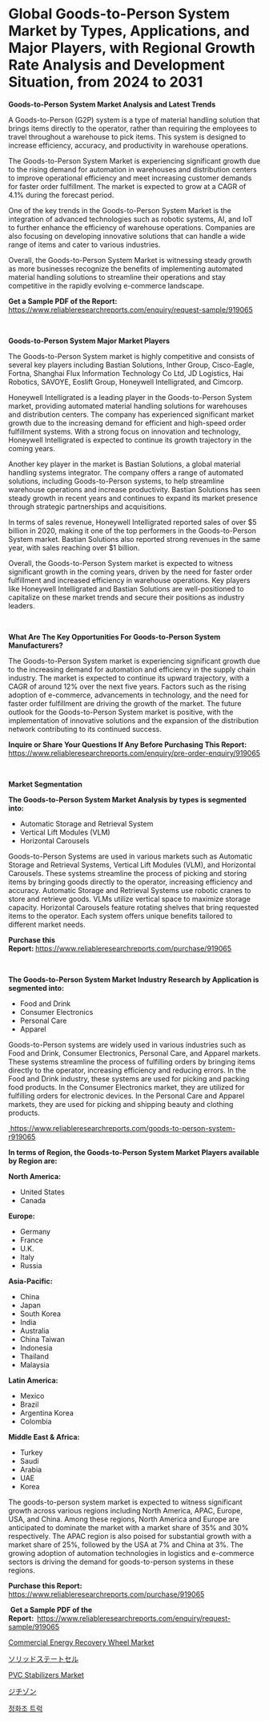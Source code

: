 <p><h1>Global Goods-to-Person System Market by Types, Applications, and Major Players, with Regional Growth Rate Analysis and Development Situation, from 2024 to 2031</h1></p><p><strong>Goods-to-Person System Market Analysis and Latest Trends</strong></p>
<p><p>A Goods-to-Person (G2P) system is a type of material handling solution that brings items directly to the operator, rather than requiring the employees to travel throughout a warehouse to pick items. This system is designed to increase efficiency, accuracy, and productivity in warehouse operations.</p><p>The Goods-to-Person System Market is experiencing significant growth due to the rising demand for automation in warehouses and distribution centers to improve operational efficiency and meet increasing customer demands for faster order fulfillment. The market is expected to grow at a CAGR of 4.1% during the forecast period.</p><p>One of the key trends in the Goods-to-Person System Market is the integration of advanced technologies such as robotic systems, AI, and IoT to further enhance the efficiency of warehouse operations. Companies are also focusing on developing innovative solutions that can handle a wide range of items and cater to various industries.</p><p>Overall, the Goods-to-Person System Market is witnessing steady growth as more businesses recognize the benefits of implementing automated material handling solutions to streamline their operations and stay competitive in the rapidly evolving e-commerce landscape.</p></p>
<p><strong>Get a Sample PDF of the Report:&nbsp;</strong> <a href="https://www.reliableresearchreports.com/enquiry/request-sample/919065">https://www.reliableresearchreports.com/enquiry/request-sample/919065</a></p>
<p>&nbsp;</p>
<p><strong>Goods-to-Person System Major Market Players</strong></p>
<p><p>The Goods-to-Person System market is highly competitive and consists of several key players including Bastian Solutions, Inther Group, Cisco-Eagle, Fortna, Shanghai Flux Information Technology Co Ltd, JD Logistics, Hai Robotics, SAVOYE, Eoslift Group, Honeywell Intelligrated, and Cimcorp.</p><p>Honeywell Intelligrated is a leading player in the Goods-to-Person System market, providing automated material handling solutions for warehouses and distribution centers. The company has experienced significant market growth due to the increasing demand for efficient and high-speed order fulfillment systems. With a strong focus on innovation and technology, Honeywell Intelligrated is expected to continue its growth trajectory in the coming years.</p><p>Another key player in the market is Bastian Solutions, a global material handling systems integrator. The company offers a range of automated solutions, including Goods-to-Person systems, to help streamline warehouse operations and increase productivity. Bastian Solutions has seen steady growth in recent years and continues to expand its market presence through strategic partnerships and acquisitions.</p><p>In terms of sales revenue, Honeywell Intelligrated reported sales of over $5 billion in 2020, making it one of the top performers in the Goods-to-Person System market. Bastian Solutions also reported strong revenues in the same year, with sales reaching over $1 billion.</p><p>Overall, the Goods-to-Person System market is expected to witness significant growth in the coming years, driven by the need for faster order fulfillment and increased efficiency in warehouse operations. Key players like Honeywell Intelligrated and Bastian Solutions are well-positioned to capitalize on these market trends and secure their positions as industry leaders.</p></p>
<p>&nbsp;</p>
<p><strong>What Are The Key Opportunities For Goods-to-Person System Manufacturers?</strong></p>
<p><p>The Goods-to-Person System market is experiencing significant growth due to the increasing demand for automation and efficiency in the supply chain industry. The market is expected to continue its upward trajectory, with a CAGR of around 12% over the next five years. Factors such as the rising adoption of e-commerce, advancements in technology, and the need for faster order fulfillment are driving the growth of the market. The future outlook for the Goods-to-Person System market is positive, with the implementation of innovative solutions and the expansion of the distribution network contributing to its continued success.</p></p>
<p><strong>Inquire or Share Your Questions If Any Before Purchasing This Report:</strong> <a href="https://www.reliableresearchreports.com/enquiry/pre-order-enquiry/919065">https://www.reliableresearchreports.com/enquiry/pre-order-enquiry/919065</a></p>
<p>&nbsp;</p>
<p><strong>Market Segmentation</strong></p>
<p><strong>The Goods-to-Person System Market Analysis by types is segmented into:</strong></p>
<p><ul><li>Automatic Storage and Retrieval System</li><li>Vertical Lift Modules (VLM)</li><li>Horizontal Carousels</li></ul></p>
<p><p>Goods-to-Person Systems are used in various markets such as Automatic Storage and Retrieval Systems, Vertical Lift Modules (VLM), and Horizontal Carousels. These systems streamline the process of picking and storing items by bringing goods directly to the operator, increasing efficiency and accuracy. Automatic Storage and Retrieval Systems use robotic cranes to store and retrieve goods. VLMs utilize vertical space to maximize storage capacity. Horizontal Carousels feature rotating shelves that bring requested items to the operator. Each system offers unique benefits tailored to different market needs.</p></p>
<p><strong>Purchase this Report:&nbsp;</strong><a href="https://www.reliableresearchreports.com/purchase/919065">https://www.reliableresearchreports.com/purchase/919065</a></p>
<p>&nbsp;</p>
<p><strong>The Goods-to-Person System Market Industry Research by Application is segmented into:</strong></p>
<p><ul><li>Food and Drink</li><li>Consumer Electronics</li><li>Personal Care</li><li>Apparel</li></ul></p>
<p><p>Goods-to-Person systems are widely used in various industries such as Food and Drink, Consumer Electronics, Personal Care, and Apparel markets. These systems streamline the process of fulfilling orders by bringing items directly to the operator, increasing efficiency and reducing errors. In the Food and Drink industry, these systems are used for picking and packing food products. In the Consumer Electronics market, they are utilized for fulfilling orders for electronic devices. In the Personal Care and Apparel markets, they are used for picking and shipping beauty and clothing products.</p></p>
<p><a href="https://www.reliableresearchreports.com/goods-to-person-system-r919065">&nbsp;https://www.reliableresearchreports.com/goods-to-person-system-r919065</a></p>
<p><strong>In terms of Region, the Goods-to-Person System Market Players available by Region are:</strong></p>
<p>
    <p> <strong> North America: </strong>
        <ul>
            <li>United States</li>
            <li>Canada</li>
        </ul>
        </p> 
    <p> <strong> Europe: </strong>
        <ul>
            <li>Germany</li>
            <li>France</li>
            <li>U.K.</li>
            <li>Italy</li>
            <li>Russia</li>
        </ul>
        </p> 
    <p> <strong> Asia-Pacific: </strong>
        <ul>
            <li>China</li>
            <li>Japan</li>
            <li>South Korea</li>
            <li>India</li>
            <li>Australia</li>
            <li>China Taiwan</li>
            <li>Indonesia</li>
            <li>Thailand</li>
            <li>Malaysia</li>
        </ul>
        </p> 
    <p> <strong> Latin America: </strong>
        <ul>
            <li>Mexico</li>
            <li>Brazil</li>
            <li>Argentina Korea</li>
            <li>Colombia</li>
        </ul>
        </p> 
    <p> <strong> Middle East & Africa: </strong>
        <ul>
            <li>Turkey</li>
            <li>Saudi</li>
            <li>Arabia</li>
            <li>UAE</li>
            <li>Korea</li>
        </ul>
    </p>
    </p>
<p><p>The goods-to-person system market is expected to witness significant growth across various regions including North America, APAC, Europe, USA, and China. Among these regions, North America and Europe are anticipated to dominate the market with a market share of 35% and 30% respectively. The APAC region is also poised for substantial growth with a market share of 25%, followed by the USA at 7% and China at 3%. The growing adoption of automation technologies in logistics and e-commerce sectors is driving the demand for goods-to-person systems in these regions.</p></p>
<p><strong>Purchase this Report: </strong><a href="https://www.reliableresearchreports.com/purchase/919065">https://www.reliableresearchreports.com/purchase/919065</a></p>
<p>&nbsp;<strong>Get a Sample PDF of the Report:&nbsp;&nbsp;</strong><a href="https://www.reliableresearchreports.com/enquiry/request-sample/919065">https://www.reliableresearchreports.com/enquiry/request-sample/919065</a></p>
<p><strong></strong></p>
<p><p><a href="https://github.com/indrystar/Market-Research-Report-List-3/blob/main/commercial-energy-recovery-wheel-market.md">Commercial Energy Recovery Wheel Market</a></p><p><a href="https://github.com/marbadji/Market-Research-Report-List-1/blob/main/734849339011.md">ソリッドステートセル</a></p><p><a href="https://issuu.com/reportprime-2/docs/pvc-stabilizers-market-size-2030.pptx">PVC Stabilizers Market</a></p><p><a href="https://medium.com/@rockcod61/%E3%83%82%E3%83%81%E3%82%BE%E3%83%B3%E3%81%AE%E5%B8%82%E5%A0%B4%E5%88%86%E6%9E%90-%E3%81%9D%E3%81%AEcagr-%E5%B8%82%E5%A0%B4%E3%82%BB%E3%82%B0%E3%83%A1%E3%83%B3%E3%83%86%E3%83%BC%E3%82%B7%E3%83%A7%E3%83%B3-%E3%81%8A%E3%82%88%E3%81%B3%E3%82%B0%E3%83%AD%E3%83%BC%E3%83%90%E3%83%AB%E7%94%A3%E6%A5%AD%E6%A6%82%E8%A6%81-588c4d6d7718">ジチゾン</a></p><p><a href="https://github.com/PercyHagernes9778/Market-Research-Report-List-1/blob/main/718036135726.md">정화조 트럭</a></p></p>